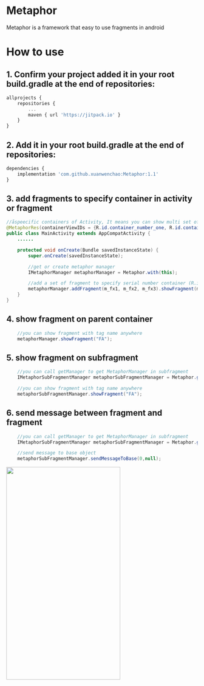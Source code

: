 # Metaphor

Metaphor is a framework that easy to use fragments in android

# How to use

## 1. Confirm your project added it in your root build.gradle at the end of repositories:

```js
allprojects {
	repositories {
		...
		maven { url 'https://jitpack.io' }
	}
}
```

## 2. Add it in your root build.gradle at the end of repositories:

```js
dependencies {
    implementation 'com.github.xuanwenchao:Metaphor:1.1'
}
```

## 3. add fragments to specify container in activity or fragment

```java
//åspeecific containers of Activity, It means you can show multi set of fragment in different container
@MetaphorRes(containerViewIDs = {R.id.container_number_one, R.id.container_number_two})
public class MainActivity extends AppCompatActivity {
    ......

    protected void onCreate(Bundle savedInstanceState) {
        super.onCreate(savedInstanceState);

        //get or create metaphor manager
        IMetaphorManager metaphorManager = Metaphor.with(this);

        //add a set of fragment to specify serial number container (R.id.container_number_two),and show fragment who name is m_fx1
        metaphorManager.addFragment(m_fx1, m_fx2, m_fx3).showFragment(m_fx1);
    }
}
```

## 4. show fragment on parent container

```java
    //you can show fragment with tag name anywhere
    metaphorManager.showFragment("FA");
```

## 5. show fragment on subfragment

```java
    //you can call getManager to get MetaphorManager in subfragment
    IMetaphorSubFragmentManager metaphorSubFragmentManager = Metaphor.getManager(this);

    //you can show fragment with tag name anywhere 
    metaphorSubFragmentManager.showFragment("FA");
```

## 6. send message between fragment and fragment
```java
    //you can call getManager to get MetaphorManager in subfragment
    IMetaphorSubFragmentManager metaphorSubFragmentManager = Metaphor.getManager(this);

    //send message to base object
    metaphorSubFragmentManager.sendMessageToBase(0,null);
```


<div align="left">
<img src=https://user-images.githubusercontent.com/1876277/239443656-b51697e1-b974-4913-b539-df60eae7fddd.jpg  width=300 height=560/>
</div>




